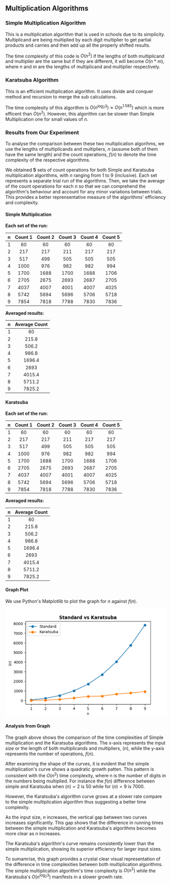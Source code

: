 ## Multiplication Algorithms

### Simple Multiplication Algorithm

This is a multiplication algorithm that is used in schools due to its simplicity. Multiplicand are being multiplied by each digit multiplier to get partial products and carries and then add up all the properly shifted results.

The time complexity of this code is $O(n^2)$ if the lengths of both multiplicand and multiplier are the same but if they are different, it will become $O(n * m)$, where $n$ and $m$ are the lengths of multiplicand and multiplier respectively.


### Karatsuba Algorithm

This is an efficient multiplication algorithm. It uses divide and conquer method and recursion to merge the sub calculations. 

The time complexity of this algorithm is $O(n^{\log_2 3}) \approx O(n^{1.585})$ which is more efficent than $O(n^2)$. However, this algorithm can be slower than Simple Multiplication one for small values of $n$. 

### Results from Our Experiment

To analyse the comparison between these two multiplication algorihms, we use the lengths of multiplicands and multipliers, $n$ (assume both of them have the same length) and the count operations, $f(n)$ to denote the time complexity of the respective algorithms.

We obtained **5** sets of count operations for both Simple and Karatsuba multiplication algorithms, with $n$ ranging from 1 to 9 (inclusive). Each set represents a separate trial run of the algorithms. Then, we take the average of the count operations for each $n$ so that we can comprehend the algorithm's behaviour and account for any minor variations between trials. This provides a better reprensentative measure of the algorithms' efficiency and complexity.

#### Simple Multiplication

**Each set of the run:**


| n   | Count 1 | Count 2 | Count 3 | Count 4 | Count 5 |
|:---:|:-------:|:-------:|:-------:|:-------:|:-------:|
| 1   | 60      | 60      | 60      | 60      | 60      |
| 2   | 217     | 217     | 211     | 217     | 217     |
| 3   | 517     | 499     | 505     | 505     | 505     |
| 4   | 1000    | 976     | 982     | 982     | 994     |
| 5   | 1700    | 1688    | 1700    | 1688    | 1706    |
| 6   | 2705    | 2675    | 2693    | 2687    | 2705    |
| 7   | 4037    | 4007    | 4001    | 4007    | 4025    |
| 8   | 5742    | 5694    | 5696    | 5706    | 5718    |
| 9   | 7854    | 7818    | 7788    | 7830    | 7836    |

**Averaged results:**


| n   | Average Count |
|:---:|:-------------:|
| 1   |      60       |
| 2   |     215.8     |
| 3   |     506.2     |
| 4   |     986.8     |
| 5   |    1696.4     |
| 6   |     2693      |
| 7   |    4015.4     |
| 8   |    5711.2     |
| 9   |    7825.2     |


#### Karatsuba

**Each set of the run:**


| n   | Count 1 | Count 2 | Count 3 | Count 4 | Count 5 |
|:---:|:-------:|:-------:|:-------:|:-------:|:-------:|
| 1   | 60      | 60      | 60      | 60      | 60      |
| 2   | 217     | 217     | 211     | 217     | 217     |
| 3   | 517     | 499     | 505     | 505     | 505     |
| 4   | 1000    | 976     | 982     | 982     | 994     |
| 5   | 1700    | 1688    | 1700    | 1688    | 1706    |
| 6   | 2705    | 2675    | 2693    | 2687    | 2705    |
| 7   | 4037    | 4007    | 4001    | 4007    | 4025    |
| 8   | 5742    | 5694    | 5696    | 5706    | 5718    |
| 9   | 7854    | 7818    | 7788    | 7830    | 7836    |

**Averaged results:**


| n   | Average Count |
|:---:|:-------------:|
| 1   |      60       |
| 2   |     215.8     |
| 3   |     506.2     |
| 4   |     986.8     |
| 5   |    1696.4     |
| 6   |     2693      |
| 7   |    4015.4     |
| 8   |    5711.2     |
| 9   |    7825.2     |

#### Graph Plot

We use Python's Matplotlib to plot the graph for $n$ against $f(n)$.


![alt text](plot.png)


#### Analysis from Graph

The graph above shows the comparison of the time complexities of Simple multiplication and the Karatsuba algorithms. The x-axis represents the input size or the length of both multiplicands and multipliers, $(n)$, while the y-axis represents the number of operations, $f(n)$.

After examining the shape of the curves, it is evident that the simple multiplication's curve shows a quadratic growth patten. This pattern is consistent with the $O(n^2)$ time complexity, where n is the number of digits in the numbers being multiplied. For instance the $f(n)$ difference between simple and Karatsuba when $(n) = 2$ is 50 while for $(n) = 9$ is 7000.

However, the Karatsuba's algorithm curve grows at a slower rate compare to the simple multiplication algorithm thus suggesting a better time complexity.


As the input size, $n$ increases, the vertical gap between two curves increases significantly. This gap shows that the difference in running times between the simple multiplication and Karatsuba's algorithms becomes more clear as $n$ increases.

The Karatsuba's algorithm's curve remains consistently lower than the simple multiplication, showing its superior efficiency for larger input sizes.

To sumamrise, this graph provides a crystal clear visual representation of the difference in time complexities between both multiplication algorithms. The simple multiplication algorithm's time complexity is $O(n^2)$ while the Karatsuba's $O(n^{\log_2 3})$ manifests in a slower growth rate.









